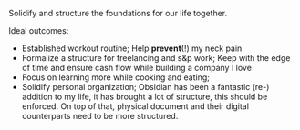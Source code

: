 Solidify and structure the foundations for our life together.

Ideal outcomes:
- Established workout routine; Help **prevent**(!) my neck pain
- Formalize a structure for freelancing and s&p work; Keep with the edge of time and ensure cash flow while building a company I love
- Focus on learning more while cooking and eating;
- Solidify personal organization; Obsidian has been a fantastic (re-) addition to my life, it has brought a lot of structure, this should be enforced. On top of that, physical document and their digital counterparts need to be more structured.